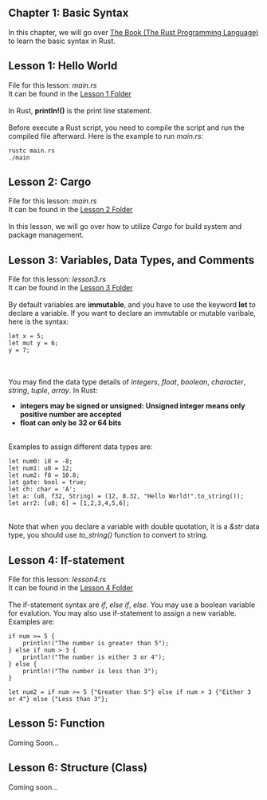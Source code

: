 ## Chapter 1: Basic Syntax
In this chapter, we will go over <a href="https://doc.rust-lang.org/book/title-page.html">The Book (The Rust Programming Language)</a> to learn the basic syntax in Rust.

## Lesson 1: Hello World
File for this lesson:  <i>main.rs</i><br>
It can be found in the <a href="https://github.com/jacquessham/learn_rust/tree/main/ch1/lesson1">Lesson 1 Folder</a>
<br><br>
In Rust, <b>println!()</b> is the print line statement.
<br><br>
Before execute a Rust script, you need to compile the script and run the compiled file afterward. Here is the example to run <i>main.rs</i>:

```
rustc main.rs
./main
```

## Lesson 2: Cargo
File for this lesson:  <i>main.rs</i><br>
It can be found in the <a href="https://github.com/jacquessham/learn_rust/tree/main/ch1/lesson2">Lesson 2 Folder</a>
<br><br>
In this lesson, we will go over how to utilize <i>Cargo</i> for build system and package management.

## Lesson 3: Variables, Data Types, and Comments
File for this lesson:  <i>lesson3.rs</i><br>
It can be found in the <a href="https://github.com/jacquessham/learn_rust/tree/main/ch1/lesson3">Lesson 3 Folder</a>
<br><br>
By default variables are <b>immutable</b>, and you have to use the keyword <b>let</b> to declare a variable. If you want to declare an immutable or mutable varibale, here is the syntax:

```
let x = 5;
let mut y = 6;
y = 7;
```

<br><br>
You may find the data type details of <i>integers</i>, <i>float</i>, <i>boolean</i>, <i>character</i>, <i>string</i>, <i>tuple</i>, <i>array</i>. In Rust:
<ul>
	<li><b>integers may be signed or unsigned: Unsigned integer means only positive number are accepted</b></li>
	<li><b>float can only be 32 or 64 bits</b></li>
</ul>

<br>
Examples to assign different data types are:

```
let num0: i8 = -8;
let num1: u8 = 12;
let num2: f8 = 10.8;
let gate: bool = true;
let ch: char = 'A';
let a: (u8, f32, String) = (12, 8.32, "Hello World!".to_string());
let arr2: [u8; 6] = [1,2,3,4,5,6];
```

<br>
Note that when you declare a variable with double quotation, it is a <i>&str</i> data type, you should use <i>to_string()</i> function to convert to string.

## Lesson 4: If-statement
File for this lesson:  <i>lesson4.rs</i><br>
It can be found in the <a href="https://github.com/jacquessham/learn_rust/tree/main/ch1/lesson4">Lesson 4 Folder</a>
<br><br>
The if-statement syntax are <i>if</i>, <i>else if</i>, <i>else</i>. You may use a boolean variable for evalution. You may also use if-statement to assign a new variable. Examples are:

```
if num >= 5 {
	println!("The number is greater than 5");
} else if num > 3 {
	println!("The number is either 3 or 4");
} else {
	println!("The number is less than 3");
}

let num2 = if num >= 5 {"Greater than 5"} else if num > 3 {"Either 3 or 4"} else {"Less than 3"};
```

## Lesson 5: Function
Coming Soon... 

## Lesson 6: Structure (Class)
Coming soon...